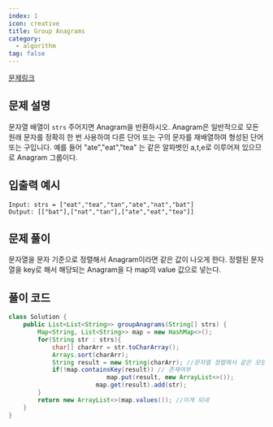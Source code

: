 ```yaml
---
index: 1
icon: creative
title: Group Anagrams
category:
  - algorithm
tag: false
---
```


[문제링크](https://leetcode.com/problems/group-anagrams/)

## 문제 설명

문자열 배열이 `strs` 주어지면 Anagram을 반환하시오.
Anagram은 일반적으로 모든 원래 문자를 정확히 한 번 사용하여 다른 단어 또는 구의 문자를 재배열하여 형성된 단어 또는 구입니다.
예를 들어 "ate","eat","tea" 는 같은 알파벳인 a,t,e로 이루어져 있으므로 Anagram 그룹이다.

## 입출력 예시

```
Input: strs = ["eat","tea","tan","ate","nat","bat"]
Output: [["bat"],["nat","tan"],["ate","eat","tea"]]
```

## 문제 풀이

문자열을 문자 기준으로 정렬해서 Anagram이라면 같은 값이 나오게 한다.
정렬된 문자열을 key로 해서 해당되는 Anagram을 다 map의 value 값으로 넣는다.

## 풀이 코드

```java
class Solution {
    public List<List<String>> groupAnagrams(String[] strs) {
        Map<String, List<String>> map = new HashMap<>();
        for(String str : strs){
            char[] charArr = str.toCharArray();
            Arrays.sort(charArr);
            String result = new String(charArr); //문자열 정렬해서 같은 모양으로
            if(!map.containsKey(result)) // 존재여부
						   map.put(result, new ArrayList<>());
						map.get(result).add(str);
        }
        return new ArrayList<>(map.values()); //이게 되네
    }
}
```

